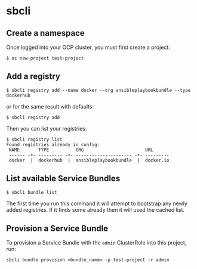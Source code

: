 # sbcli

## Create a namespace
Once logged into your OCP cluster, you must first create a project:
```
$ oc new-project test-project
```

## Add a registry
```
$ sbcli registry add --name docker --org ansibleplaybookbundle --type dockerhub
```
or for the same result with defaults:
```
$ sbcli registry add
```
Then you can list your registries:
```
$ sbcli registry list
Found registries already in config:                                   
 NAME       TYPE          ORG                       URL               
 ------ -+- --------- -+- --------------------- -+- ---------         
 docker  |  dockerhub  |  ansibleplaybookbundle  |  docker.io
```

## List available Service Bundles
```
$ sbcli bundle list
```
The first time you run this command it will attempt to bootstrap any newly added registries. If it finds some already then it will used the cached list.

## Provision a Service Bundle
To provision a Service Bundle with the `admin` ClusterRole into this project, run:
```
sbcli bundle provision <bundle_name> -p test-project -r admin
```
